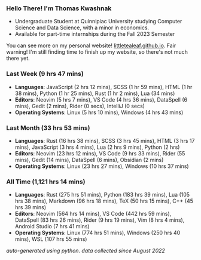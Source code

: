 
### Hello There! I'm Thomas Kwashnak

- Undergraduate Student at Quinnipiac University studying Computer Science and Data Science, with a minor in economics.
- Available for part-time internships during the Fall 2023 Semester

You can see more on my personal website! [littletealeaf.github.io](https://littletealeaf.github.io). Fair warning! I'm still finding time to finish up my website, so there's not much there yet.

### Last Week (9 hrs 47 mins)
- **Languages**: JavaScript (2 hrs 12 mins), SCSS (1 hr 59 mins), HTML (1 hr 38 mins), Python (1 hr 25 mins), Rust (1 hr 2 mins), Lua (34 mins)
- **Editors**: Neovim (5 hrs 7 mins), VS Code (4 hrs 36 mins), DataSpell (6 mins), Gedit (2 mins), Rider (0 secs), IntelliJ (0 secs)
- **Operating Systems**: Linux (5 hrs 10 mins), Windows (4 hrs 43 mins)
    
### Last Month (33 hrs 53 mins)
- **Languages**: Rust (16 hrs 38 mins), SCSS (3 hrs 45 mins), HTML (3 hrs 17 mins), JavaScript (3 hrs 4 mins), Lua (2 hrs 9 mins), Python (2 hrs)
- **Editors**: Neovim (23 hrs 12 mins), VS Code (9 hrs 33 mins), Rider (55 mins), Gedit (14 mins), DataSpell (6 mins), Obsidian (2 mins)
- **Operating Systems**: Linux (23 hrs 27 mins), Windows (10 hrs 37 mins)
    
### All Time (1,121 hrs 14 mins)
- **Languages**: Rust (275 hrs 51 mins), Python (183 hrs 39 mins), Lua (105 hrs 38 mins), Markdown (96 hrs 18 mins), TeX (50 hrs 15 mins), C++ (45 hrs 39 mins)
- **Editors**: Neovim (564 hrs 14 mins), VS Code (442 hrs 59 mins), DataSpell (83 hrs 26 mins), Rider (9 hrs 19 mins), Vim (8 hrs 4 mins), Android Studio (7 hrs 41 mins)
- **Operating Systems**: Linux (774 hrs 51 mins), Windows (250 hrs 40 mins), WSL (107 hrs 55 mins)
    

*auto-generated using python. data collected since August 2022*
